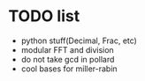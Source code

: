 # TODO list

- python stuff(Decimal, Frac, etc)
- modular FFT and division
- do not take gcd in pollard
- cool bases for miller-rabin
